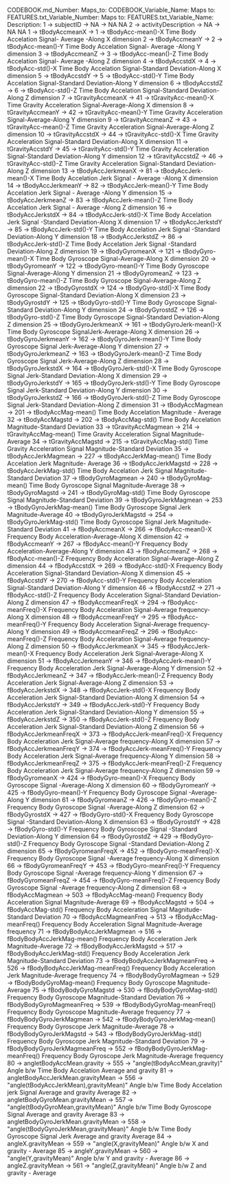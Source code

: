 CODEBOOK.md_Number:	Maps_to:	CODEBOOK_Variable_Name:	Maps to:	FEATURES.txt_Variable_Number:	Maps to:	FEATURES.txt_Variable_Name:	Description:1	->	subjectID	->	NA	->	NA	NA2	->	activityDescription	->	NA	->	NA	NA1	->	tBodyAccmeanX	->	1	->	tBodyAcc-mean()-X	Time Body Accelation Signal- Average -Along X dimension2	->	tBodyAccmeanY	->	2	->	tBodyAcc-mean()-Y	Time Body Accelation Signal- Average -Along Y dimension3	->	tBodyAccmeanZ	->	3	->	tBodyAcc-mean()-Z	Time Body Accelation Signal- Average -Along Z dimension4	->	tBodyAccstdX	->	4	->	tBodyAcc-std()-X	Time Body Accelation Signal-Standard Deviation-Along X dimension5	->	tBodyAccstdY	->	5	->	tBodyAcc-std()-Y	Time Body Accelation Signal-Standard Deviation-Along Y dimension6	->	tBodyAccstdZ	->	6	->	tBodyAcc-std()-Z	Time Body Accelation Signal-Standard Deviation-Along Z dimension7	->	tGravityAccmeanX	->	41	->	tGravityAcc-mean()-X	Time Gravity Acceleration Signal-Average-Along X dimension8	->	tGravityAccmeanY	->	42	->	tGravityAcc-mean()-Y	Time Gravity Acceleration Signal-Average-Along Y dimension9	->	tGravityAccmeanZ	->	43	->	tGravityAcc-mean()-Z	Time Gravity Acceleration Signal-Average-Along Z dimension10	->	tGravityAccstdX	->	44	->	tGravityAcc-std()-X	Time Gravity Acceleration Signal-Standard Deviation-Along X dimension11	->	tGravityAccstdY	->	45	->	tGravityAcc-std()-Y	Time Gravity Acceleration Signal-Standard Deviation-Along Y dimension12	->	tGravityAccstdZ	->	46	->	tGravityAcc-std()-Z	Time Gravity Acceleration Signal-Standard Deviation-Along Z dimension13	->	tBodyAccJerkmeanX	->	81	->	tBodyAccJerk-mean()-X	Time Body Accelation Jerk Signal - Average -Along X dimension14	->	tBodyAccJerkmeanY	->	82	->	tBodyAccJerk-mean()-Y	Time Body Accelation Jerk Signal - Average -Along Y dimension15	->	tBodyAccJerkmeanZ	->	83	->	tBodyAccJerk-mean()-Z	Time Body Accelation Jerk Signal - Average -Along Z dimension16	->	tBodyAccJerkstdX	->	84	->	tBodyAccJerk-std()-X	Time Body Accelation Jerk Signal -Standard Deviation-Along X dimension17	->	tBodyAccJerkstdY	->	85	->	tBodyAccJerk-std()-Y	Time Body Accelation Jerk Signal -Standard Deviation-Along Y dimension18	->	tBodyAccJerkstdZ	->	86	->	tBodyAccJerk-std()-Z	Time Body Accelation Jerk Signal -Standard Deviation-Along Z dimension19	->	tBodyGyromeanX	->	121	->	tBodyGyro-mean()-X	Time Body Gyroscope Signal-Average-Along X dimension20	->	tBodyGyromeanY	->	122	->	tBodyGyro-mean()-Y	Time Body Gyroscope Signal-Average-Along Y dimension21	->	tBodyGyromeanZ	->	123	->	tBodyGyro-mean()-Z	Time Body Gyroscope Signal-Average-Along Z dimension22	->	tBodyGyrostdX	->	124	->	tBodyGyro-std()-X	Time Body Gyroscope Signal-Standard Deviation-Along X dimension23	->	tBodyGyrostdY	->	125	->	tBodyGyro-std()-Y	Time Body Gyroscope Signal-Standard Deviation-Along Y dimension24	->	tBodyGyrostdZ	->	126	->	tBodyGyro-std()-Z	Time Body Gyroscope Signal-Standard Deviation-Along Z dimension25	->	tBodyGyroJerkmeanX	->	161	->	tBodyGyroJerk-mean()-X	Time Body Gyroscope SignalJerk-Average-Along X dimension26	->	tBodyGyroJerkmeanY	->	162	->	tBodyGyroJerk-mean()-Y	Time Body Gyroscope Signal Jerk-Average-Along Y dimension27	->	tBodyGyroJerkmeanZ	->	163	->	tBodyGyroJerk-mean()-Z	Time Body Gyroscope Signal Jerk-Average-Along Z dimension28	->	tBodyGyroJerkstdX	->	164	->	tBodyGyroJerk-std()-X	Time Body Gyroscope Signal Jerk-Standard Deviation-Along X dimension29	->	tBodyGyroJerkstdY	->	165	->	tBodyGyroJerk-std()-Y	Time Body Gyroscope Signal Jerk-Standard Deviation-Along Y dimension30	->	tBodyGyroJerkstdZ	->	166	->	tBodyGyroJerk-std()-Z	Time Body Gyroscope Signal Jerk-Standard Deviation-Along Z dimension31	->	tBodyAccMagmean	->	201	->	tBodyAccMag-mean()	Time Body Accelation Magnitude - Average 32	->	tBodyAccMagstd	->	202	->	tBodyAccMag-std()	Time Body Accelation Magnitude-Standard Deviation33	->	tGravityAccMagmean	->	214	->	tGravityAccMag-mean()	Time Gravity Acceleration Signal Magnitude-Average34	->	tGravityAccMagstd	->	215	->	tGravityAccMag-std()	Time Gravity Acceleration Signal Magnitude-Standard Deviation35	->	tBodyAccJerkMagmean	->	227	->	tBodyAccJerkMag-mean()	Time Body Accelation  Jerk  Magnitude- Average 36	->	tBodyAccJerkMagstd	->	228	->	tBodyAccJerkMag-std()	Time Body Accelation Jerk Signal Magnitude-Standard Deviation37	->	tBodyGyroMagmean	->	240	->	tBodyGyroMag-mean()	Time Body Gyroscope Signal  Magnitude-Average38	->	tBodyGyroMagstd	->	241	->	tBodyGyroMag-std()	Time Body Gyroscope Signal  Magnitude-Standard Deviation39	->	tBodyGyroJerkMagmean	->	253	->	tBodyGyroJerkMag-mean()	Time Body Gyroscope Signal Jerk Magnitude-Average40	->	tBodyGyroJerkMagstd	->	254	->	tBodyGyroJerkMag-std()	Time Body Gyroscope Signal Jerk Magnitude-Standard Deviation41	->	fBodyAccmeanX	->	266	->	fBodyAcc-mean()-X	Frequency Body Acceleration-Average-Along X dimension42	->	fBodyAccmeanY	->	267	->	fBodyAcc-mean()-Y	Frequency Body Acceleration-Average-Along Y dimension43	->	fBodyAccmeanZ	->	268	->	fBodyAcc-mean()-Z	Frequency Body Acceleration Signal-Average-Along Z dimension44	->	fBodyAccstdX	->	269	->	fBodyAcc-std()-X	Frequency Body Acceleration Signal-Standard Deviation-Along X dimension45	->	fBodyAccstdY	->	270	->	fBodyAcc-std()-Y	Frequency Body Acceleration Signal-Standard Deviation-Along Y dimension46	->	fBodyAccstdZ	->	271	->	fBodyAcc-std()-Z	Frequency Body Acceleration Signal-Standard Deviation-Along Z dimension47	->	fBodyAccmeanFreqX	->	294	->	fBodyAcc-meanFreq()-X	Frequency Body Acceleration Signal-Average frequency-Along X dimension48	->	fBodyAccmeanFreqY	->	295	->	fBodyAcc-meanFreq()-Y	Frequency Body Acceleration Signal-Average frequency-Along Y dimension49	->	fBodyAccmeanFreqZ	->	296	->	fBodyAcc-meanFreq()-Z	Frequency Body Acceleration Signal-Average frequency-Along Z dimension50	->	fBodyAccJerkmeanX	->	345	->	fBodyAccJerk-mean()-X	Frequency Body Acceleration Jerk Signal-Average-Along X dimension51	->	fBodyAccJerkmeanY	->	346	->	fBodyAccJerk-mean()-Y	Frequency Body Acceleration Jerk Signal-Average-Along Y dimension52	->	fBodyAccJerkmeanZ	->	347	->	fBodyAccJerk-mean()-Z	Frequency Body Acceleration Jerk Signal-Average-Along Z dimension53	->	fBodyAccJerkstdX	->	348	->	fBodyAccJerk-std()-X	Frequency Body Acceleration Jerk Signal-Standard Deviation-Along X dimension54	->	fBodyAccJerkstdY	->	349	->	fBodyAccJerk-std()-Y	Frequency Body Acceleration Jerk Signal-Standard Deviation-Along Y dimension55	->	fBodyAccJerkstdZ	->	350	->	fBodyAccJerk-std()-Z	Frequency Body Acceleration Jerk Signal-Standard Deviation-Along Z dimension56	->	fBodyAccJerkmeanFreqX	->	373	->	fBodyAccJerk-meanFreq()-X	Frequency Body Acceleration Jerk Signal-Average frequency-Along X dimension57	->	fBodyAccJerkmeanFreqY	->	374	->	fBodyAccJerk-meanFreq()-Y	Frequency Body Acceleration Jerk Signal-Average frequency-Along Y dimension58	->	fBodyAccJerkmeanFreqZ	->	375	->	fBodyAccJerk-meanFreq()-Z	Frequency Body Acceleration Jerk Signal-Average frequency-Along Z dimension59	->	fBodyGyromeanX	->	424	->	fBodyGyro-mean()-X	Frequency Body Gyroscope Signal -Average-Along X dimension60	->	fBodyGyromeanY	->	425	->	fBodyGyro-mean()-Y	Frequency Body Gyroscope Signal -Average-Along Y dimension61	->	fBodyGyromeanZ	->	426	->	fBodyGyro-mean()-Z	Frequency Body Gyroscope Signal -Average-Along Z dimension62	->	fBodyGyrostdX	->	427	->	fBodyGyro-std()-X	Frequency Body Gyroscope Signal -Standard Deviation-Along X dimension63	->	fBodyGyrostdY	->	428	->	fBodyGyro-std()-Y	Frequency Body Gyroscope Signal -Standard Deviation-Along Y dimension64	->	fBodyGyrostdZ	->	429	->	fBodyGyro-std()-Z	Frequency Body Gyroscope Signal -Standard Deviation-Along Z dimension65	->	fBodyGyromeanFreqX	->	452	->	fBodyGyro-meanFreq()-X	Frequency Body Gyroscope Signal -Average frequency-Along X dimension66	->	fBodyGyromeanFreqY	->	453	->	fBodyGyro-meanFreq()-Y	Frequency Body Gyroscope Signal -Average frequency-Along Y dimension67	->	fBodyGyromeanFreqZ	->	454	->	fBodyGyro-meanFreq()-Z	Frequency Body Gyroscope Signal -Average frequency-Along Z dimension68	->	fBodyAccMagmean	->	503	->	fBodyAccMag-mean()	Frequency Body Acceleration Signal Magnitude-Average69	->	fBodyAccMagstd	->	504	->	fBodyAccMag-std()	Frequency Body Acceleration Signal Magnitude-Standard Deviation70	->	fBodyAccMagmeanFreq	->	513	->	fBodyAccMag-meanFreq()	Frequency Body Acceleration Signal Magnitude-Average frequency71	->	fBodyBodyAccJerkMagmean	->	516	->	fBodyBodyAccJerkMag-mean()	Frequency Body Acceleration Jerk Magnitude-Average72	->	fBodyBodyAccJerkMagstd	->	517	->	fBodyBodyAccJerkMag-std()	Frequency Body Acceleration Jerk Magnitude-Standard Deviation73	->	fBodyBodyAccJerkMagmeanFreq	->	526	->	fBodyBodyAccJerkMag-meanFreq()	Frequency Body Acceleration Jerk Magnitude-Average frequency74	->	fBodyBodyGyroMagmean	->	529	->	fBodyBodyGyroMag-mean()	Frequency Body Gyroscope  Magnitude-Average75	->	fBodyBodyGyroMagstd	->	530	->	fBodyBodyGyroMag-std()	Frequency Body Gyroscope  Magnitude-Standard Deviation76	->	fBodyBodyGyroMagmeanFreq	->	539	->	fBodyBodyGyroMag-meanFreq()	Frequency Body Gyroscope  Magnitude-Average frequency77	->	fBodyBodyGyroJerkMagmean	->	542	->	fBodyBodyGyroJerkMag-mean()	Frequency Body Gyroscope Jerk Magnitude-Average78	->	fBodyBodyGyroJerkMagstd	->	543	->	fBodyBodyGyroJerkMag-std()	Frequency Body Gyroscope Jerk Magnitude-Standard Deviation79	->	fBodyBodyGyroJerkMagmeanFreq	->	552	->	fBodyBodyGyroJerkMag-meanFreq()	Frequency Body Gyroscope Jerk Magnitude-Average frequency80	->	angletBodyAccMean.gravity	->	555	->	"angle(tBodyAccMean,gravity)"	Angle b/w Time Body Accelation Average and  gravity81	->	angletBodyAccJerkMean.gravityMean	->	556	->	"angle(tBodyAccJerkMean),gravityMean)"	Angle b/w Time Body Accelation jerk Signal Average and gravity Average82	->	angletBodyGyroMean.gravityMean	->	557	->	"angle(tBodyGyroMean,gravityMean)"	Angle b/w Time Body Gyroscope Signal Average and gravity Average83	->	angletBodyGyroJerkMean.gravityMean	->	558	->	"angle(tBodyGyroJerkMean,gravityMean)"	Angle b/w Time Body Gyroscope Signal Jerk Average and gravity Average84	->	angleX.gravityMean	->	559	->	"angle(X,gravityMean)"	Angle b/w X and  gravity - Average85	->	angleY.gravityMean	->	560	->	"angle(Y,gravityMean)"	Angle b/w Y and  gravity - Average86	->	angleZ.gravityMean	->	561	->	"angle(Z,gravityMean)"	Angle b/w Z and  gravity - Average